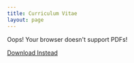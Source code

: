 ```yaml
---
title: Curriculum Vitae
layout: page
---
```


<!-- <embed src="./assets/pdfs/Chumley-CV.pdf" type="application/pdf" width="100%" height="600px" /> -->

<!-- <iframe src="./assets/pdfs/Chumley-CV.pdf" width="100%" height="600px"></iframe> -->

<object data="./assets/pdfs/Chumley-CV.pdf" width="100%" height="600px">
    <p>Oops! Your browser doesn't support PDFs!</p>
    <p><a href="./assets/pdfs/Chumley-CV.pdf">Download Instead</a></p>
</object>